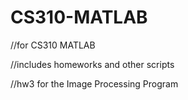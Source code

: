 # CS310-MATLAB
//for CS310 MATLAB

//includes homeworks and other scripts

//hw3 for the Image Processing Program 

